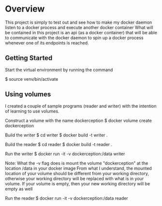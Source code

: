 # Overview
This project is simply to test out and see how to make my docker daemon listen to a docker process and execute another docker container
What will be contained in this project is an api (as a docker container) that will be able to communicate with the docker daemon
to spin up a docker process whenever one of its endpoints is reached.

## Getting Started
Start the virtual environment by running the command

$ source venv/bin/activate

## Using volumes
I created a couple of sample programs (reader and writer) with the intention of learning to use volumes.

Construct a volume with the name dockerception
$ docker volume create dockerception 

Build the writer
$ cd writer
$ docker build -t writer .

Build the reader
$ cd reader
$ docker build -t reader .

Run the writer
$ docker run -it -v dockerception:/data writer

Note: What the -v flag does is mount the volume "dockerception" at the location /data in your docker image
From what I understand, the mounted location of your volume should be different from your working directory,
otherwise your working directory will be replaced with what is in your volume. If your volume is empty, then
your new working directory will be empty as well

Run the reader
$ docker run -it -v dockerception:/data reader

